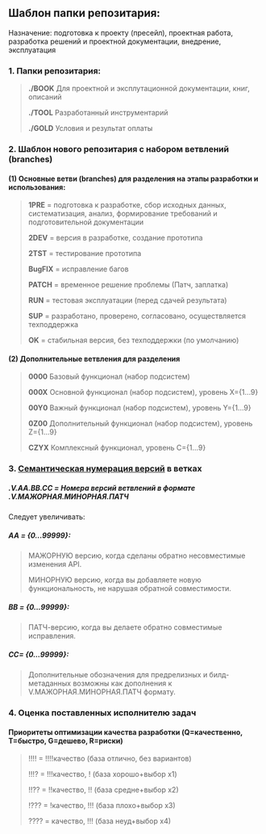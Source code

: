 ## Шаблон папки репозитария:
Назначение: подготовка к проекту (пресейл), проектная работа, разработка решений и проектной документации, внедрение, эксплуатация
### 1. Папки репозитария:
>**./BOOK** Для проектной и эксплутационной документации, книг, описаний
>
>**./TOOL** Разработанный инструментарий
>
>**./GOLD** Условия и результат оплаты

### 2. Шаблон нового репозитария с набором ветвлений (branches)
#### (1) Основные ветви (branches) для разделения на этапы разработки и использования:
>**1PRE** = подготовка к разработке, сбор исходных данных, систематизация, анализ, формирование требований и подготовительной документации
>
>**2DEV** = версия в разработке, создание прототипа
>
>**2TST** = тестирование прототипа
>
>**BugFIX** = исправление багов
>
>**PATCH** = временное решение проблемы (Патч, заплатка)
>
>**RUN** = тестовая эксплуатации (перед сдачей результата)
>
>**SUP** = разработано, проверено, согласовано, осуществляется техподдержка
>
>**OK** = стабильная версия, без техподдержки (по умолчанию)

#### (2) Дополнительные ветвления для разделения
>**0000** Базовый функционал (набор подсистем)
>
>**000X** Основной функционал (набор подсистем), уровень X={1...9}
>
>**00Y0** Важный функционал (набор подсистем), уровень Y={1...9}
>
>**0Z00** Дополнительный функционал (набор подсистем), уровень Z={1...9}
>
>**CZYX** Комплексный функционал, уровень C={1...9}

### 3. [Семантическая нумерация версий](https://semver.org/lang/ru/) в ветках
##### .V.AA.BB.CC = Номера версий ветвлений в формате .V.МАЖОРНАЯ.МИНОРНАЯ.ПАТЧ
Cледует увеличивать:
##### AA = {0...99999}:
>МАЖОРНУЮ версию, когда сделаны обратно несовместимые изменения API.
>
>МИНОРНУЮ версию, когда вы добавляете новую функциональность, не нарушая обратной совместимости.
##### BB = {0...99999}:
>ПАТЧ-версию, когда вы делаете обратно совместимые исправления.
##### CC= {0...99999}:
>Дополнительные обозначения для предрелизных и билд-метаданных возможны как дополнения к V.МАЖОРНАЯ.МИНОРНАЯ.ПАТЧ формату.

### 4. Оценка поставленных исполнителю задач
#### Приоритеты оптимизации качества разработки (Q=качественно, T=быстро, G=дешево, R=риски)
>!!!! = !!!!качество (база отлично, без вариантов)
>
>!!!? = !!!качество, ! (база хорошо+выбор x1)
>
>!!?? = !!качество, !! (база средне+выбор х2)
>
>!??? = !качество, !!! (база плохо+выбор х3)
>
>???? = качество, !!! (база неуд+выбор х4)
